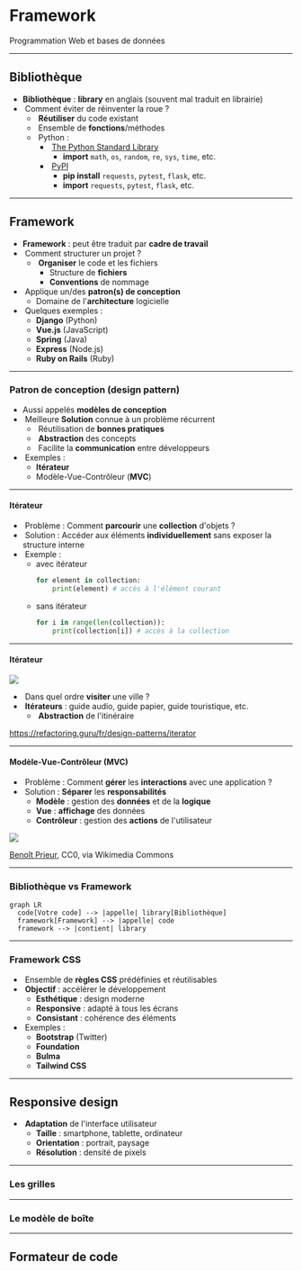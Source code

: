 # Framework

Programmation Web et bases de données

---

## Bibliothèque

- **Bibliothèque** : **library** en anglais (souvent mal traduit en librairie)
- &shy;<!-- .element: class="fragment" --> Comment éviter de réinventer la roue ?
  - &shy;<!-- .element: class="fragment" --> **Réutiliser** du code existant
  - &shy;<!-- .element: class="fragment" --> Ensemble de **fonctions**/méthodes
  - &shy;<!-- .element: class="fragment" --> Python :
    - &shy;<!-- .element: class="fragment" --> [The Python Standard Library](https://docs.python.org/3/library/)
      - **import** `math`, `os`, `random`, `re`, `sys`, `time`, etc.
    - &shy;<!-- .element: class="fragment" --> [PyPI](https://pypi.org/)
      - **pip install** `requests`, `pytest`, `flask`, etc.
      - **import** `requests`, `pytest`, `flask`, etc.

---

## Framework

- **Framework** : peut être traduit par **cadre de travail**
- &shy;<!-- .element: class="fragment" --> Comment structurer un projet ?
  - &shy;<!-- .element: class="fragment" --> **Organiser** le code et les fichiers
    - Structure de **fichiers**
    - **Conventions** de nommage
- &shy;<!-- .element: class="fragment" --> Applique un/des **patron(s) de conception**
  - Domaine de l'**architecture** logicielle
- &shy;<!-- .element: class="fragment" --> Quelques exemples :
  - **Django** (Python)
  - **Vue.js** (JavaScript)
  - **Spring** (Java)
  - **Express** (Node.js)
  - **Ruby on Rails** (Ruby)

---

### Patron de conception (design pattern)

- Aussi appelés **modèles de conception**
- &shy;<!-- .element: class="fragment" --> Meilleure **Solution** connue à un problème récurrent
  - &shy;<!-- .element: class="fragment" --> Réutilisation de **bonnes pratiques**
  - &shy;<!-- .element: class="fragment" --> **Abstraction** des concepts
  - &shy;<!-- .element: class="fragment" --> Facilite la **communication** entre développeurs
- &shy;<!-- .element: class="fragment" --> Exemples :
  - **Itérateur**
  - Modèle-Vue-Contrôleur (**MVC**)

---

#### Itérateur

- &shy;<!-- .element: class="fragment" --> Problème : Comment **parcourir** une **collection** d'objets ?
- &shy;<!-- .element: class="fragment" --> Solution : Accéder aux éléments **individuellement** sans exposer la structure interne
- &shy;<!-- .element: class="fragment" --> Exemple :
  - avec itérateur
    ```python
    for element in collection:
        print(element) # accès à l'élément courant
    ```
  - sans itérateur
    ```python
    for i in range(len(collection)):
        print(collection[i]) # accès à la collection
    ```

---

#### Itérateur

![](https://refactoring.guru/images/patterns/content/iterator/iterator-comic-1-fr-2x.png?)

- &shy;<!-- .element: class="fragment" --> Dans quel ordre **visiter** une ville ?
- &shy;<!-- .element: class="fragment" --> **Itérateurs** : guide audio, guide papier, guide touristique, etc.
  - &shy;<!-- .element: class="fragment" --> **Abstraction** de l'itinéraire

https://refactoring.guru/fr/design-patterns/iterator <!-- .element: class="reference" -->

---

#### Modèle-Vue-Contrôleur (MVC)

- &shy;<!-- .element: class="fragment" --> Problème : Comment **gérer** les **interactions** avec une application ?
- &shy;<!-- .element: class="fragment" --> Solution : **Séparer** les **responsabilités**
  - **Modèle** : gestion des **données** et de la **logique**
  - **Vue** : **affichage** des données
  - **Contrôleur** : gestion des **actions** de l'utilisateur

![](https://upload.wikimedia.org/wikipedia/commons/b/b2/Mod%C3%A8le-vue-contr%C3%B4leur_%28MVC%29_-_fr.png) <!-- .element: class="fragment" -->

<p class="reference">
  <a href="https://commons.wikimedia.org/wiki/File:Mod%C3%A8le-vue-contr%C3%B4leur_(MVC)_-_fr.png">Benoît Prieur</a>, CC0, via Wikimedia Commons
</p>

---

### Bibliothèque vs Framework

```mermaid
graph LR
  code[Votre code] --> |appelle| library[Bibliothèque]
  framework[Framework] --> |appelle| code
  framework --> |contient| library
```

---

### Framework CSS

- &shy;<!-- .element: class="fragment" --> Ensemble de **règles CSS** prédéfinies et réutilisables
- &shy;<!-- .element: class="fragment" --> **Objectif** : accélérer le développement
  - **Esthétique** : design moderne
  - **Responsive** : adapté à tous les écrans
  - **Consistant** : cohérence des éléments
- &shy;<!-- .element: class="fragment" --> Exemples :
  - **Bootstrap** (Twitter)
  - **Foundation**
  - **Bulma**
  - **Tailwind CSS**

---

## Responsive design

- &shy;<!-- .element: class="fragment" --> **Adaptation** de l'interface utilisateur
  - **Taille** : smartphone, tablette, ordinateur
  - **Orientation** : portrait, paysage
  - **Résolution** : densité de pixels

---

### Les grilles

---

### Le modèle de boîte

---

## Formateur de code
